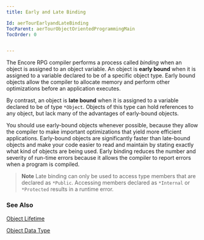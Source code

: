 ```yaml
---
title: Early and Late Binding

Id: aerTourEarlyandLateBinding
TocParent: aerTourObjectOrientedProgrammingMain
TocOrder: 0


---
```


The Encore RPG compiler performs a process called *binding* when an object is assigned to an object variable. An object is **early bound** when it is assigned to a variable declared to be of a specific object type. Early bound objects allow the compiler to allocate memory and perform other optimizations before an application executes. 

By contrast, an object is **late bound** when it is assigned to a variable declared to be of type ```*Object```. Objects of this type can hold references to any object, but lack many of the advantages of early-bound objects. 

You should use early-bound objects whenever possible, because they allow the compiler to make important optimizations that yield more efficient applications. Early-bound objects are significantly faster than late-bound objects and make your code easier to read and maintain by stating exactly what kind of objects are being used. Early binding reduces the number and severity of run-time errors because it allows the compiler to report errors when a program is compiled. 


> **Note** Late binding can only be used to access type members that are declared as ```*Public```. Accessing members declared as ```*Internal``` or ```*Protected``` results in a runtime error.

### See Also

[Object Lifetime](ObjectLifetime.html)

[Object Data Type](/concepts/objects/Objects.html) 

